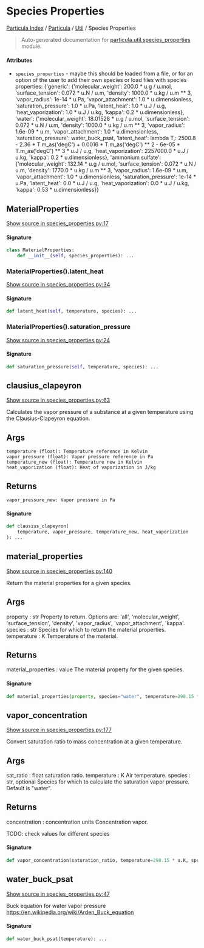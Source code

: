 # Species Properties

[Particula Index](../../README.md#particula-index) / [Particula](../index.md#particula) / [Util](./index.md#util) / Species Properties

> Auto-generated documentation for [particula.util.species_properties](https://github.com/uncscode/particula/blob/main/particula/util/species_properties.py) module.

#### Attributes

- `species_properties` - maybe this should be loaded from a file, or for an option of the user to
  add their own species or load files with species properties: {'generic': {'molecular_weight': 200.0 * u.g / u.mol, 'surface_tension': 0.072 * u.N / u.m, 'density': 1000.0 * u.kg / u.m ** 3, 'vapor_radius': 1e-14 * u.Pa, 'vapor_attachment': 1.0 * u.dimensionless, 'saturation_pressure': 1.0 * u.Pa, 'latent_heat': 1.0 * u.J / u.g, 'heat_vaporization': 1.0 * u.J / u.kg, 'kappa': 0.2 * u.dimensionless}, 'water': {'molecular_weight': 18.01528 * u.g / u.mol, 'surface_tension': 0.072 * u.N / u.m, 'density': 1000.0 * u.kg / u.m ** 3, 'vapor_radius': 1.6e-09 * u.m, 'vapor_attachment': 1.0 * u.dimensionless, 'saturation_pressure': water_buck_psat, 'latent_heat': lambda T,: 2500.8 - 2.36 * T.m_as('degC') + 0.0016 * T.m_as('degC') ** 2 - 6e-05 * T.m_as('degC') ** 3 * u.J / u.g, 'heat_vaporization': 2257000.0 * u.J / u.kg, 'kappa': 0.2 * u.dimensionless}, 'ammonium sulfate': {'molecular_weight': 132.14 * u.g / u.mol, 'surface_tension': 0.072 * u.N / u.m, 'density': 1770.0 * u.kg / u.m ** 3, 'vapor_radius': 1.6e-09 * u.m, 'vapor_attachment': 1.0 * u.dimensionless, 'saturation_pressure': 1e-14 * u.Pa, 'latent_heat': 0.0 * u.J / u.g, 'heat_vaporization': 0.0 * u.J / u.kg, 'kappa': 0.53 * u.dimensionless}}


## MaterialProperties

[Show source in species_properties.py:17](https://github.com/uncscode/particula/blob/main/particula/util/species_properties.py#L17)

#### Signature

```python
class MaterialProperties:
    def __init__(self, species_properties): ...
```

### MaterialProperties().latent_heat

[Show source in species_properties.py:34](https://github.com/uncscode/particula/blob/main/particula/util/species_properties.py#L34)

#### Signature

```python
def latent_heat(self, temperature, species): ...
```

### MaterialProperties().saturation_pressure

[Show source in species_properties.py:24](https://github.com/uncscode/particula/blob/main/particula/util/species_properties.py#L24)

#### Signature

```python
def saturation_pressure(self, temperature, species): ...
```



## clausius_clapeyron

[Show source in species_properties.py:63](https://github.com/uncscode/particula/blob/main/particula/util/species_properties.py#L63)

Calculates the vapor pressure of a substance at a given temperature
using the Clausius-Clapeyron equation.

Args
----------
    temperature (float): Temperature reference in Kelvin
    vapor_pressure (float): Vapor pressure reference in Pa
    temperature_new (float): Temperature new in Kelvin
    heat_vaporization (float): Heat of vaporization in J/kg

Returns
-------
    vapor_pressure_new: Vapor pressure in Pa

#### Signature

```python
def clausius_clapeyron(
    temperature, vapor_pressure, temperature_new, heat_vaporization
): ...
```



## material_properties

[Show source in species_properties.py:140](https://github.com/uncscode/particula/blob/main/particula/util/species_properties.py#L140)

Return the material properties for a given species.

Args
----------
property : str
    Property to return. Options are: 'all', 'molecular_weight',
    'surface_tension', 'density', 'vapor_radius', 'vapor_attachment',
    'kappa'.
species : str
    Species for which to return the material properties.
temperature : K
    Temperature of the material.

Returns
-------
material_properties : value
    The material property for the given species.

#### Signature

```python
def material_properties(property, species="water", temperature=298.15 * u.K): ...
```



## vapor_concentration

[Show source in species_properties.py:177](https://github.com/uncscode/particula/blob/main/particula/util/species_properties.py#L177)

Convert saturation ratio to mass concentration at a given temperature.

Args
----------
sat_ratio : float
    saturation ratio.
temperature : K
    Air temperature.
species : str, optional
    Species for which to calculate the saturation vapor pressure.
    Default is "water".

Returns
-------
concentration : concentration units
    Concentration vapor.

TODO: check values for different species

#### Signature

```python
def vapor_concentration(saturation_ratio, temperature=298.15 * u.K, species="water"): ...
```



## water_buck_psat

[Show source in species_properties.py:47](https://github.com/uncscode/particula/blob/main/particula/util/species_properties.py#L47)

 Buck equation for water vapor pressure
https://en.wikipedia.org/wiki/Arden_Buck_equation

#### Signature

```python
def water_buck_psat(temperature): ...
```
